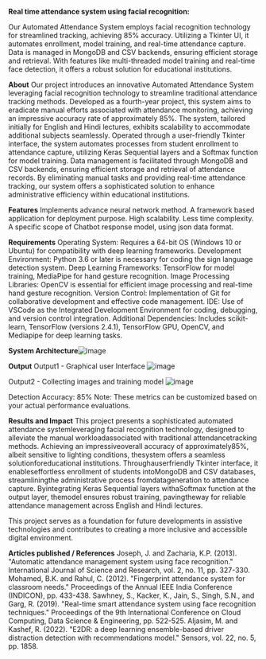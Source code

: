 **Real time attendance system using facial recognition:**

Our Automated Attendance System employs facial recognition technology for streamlined tracking, achieving 85% accuracy. Utilizing a Tkinter UI, it automates enrollment, model training, and real-time attendance capture. Data is managed in MongoDB and CSV backends, ensuring efficient storage and retrieval. With features like multi-threaded model training and real-time face detection, it offers a robust solution for educational institutions.

**About**
Our project introduces an innovative Automated Attendance System leveraging facial recognition technology to streamline traditional attendance tracking methods. Developed as a fourth-year project, this system aims to eradicate manual efforts associated with attendance monitoring, achieving an impressive accuracy rate of approximately 85%. The system, tailored initially for English and Hindi lectures, exhibits scalability to accommodate additional subjects seamlessly. Operated through a user-friendly Tkinter interface, the system automates processes from student enrollment to attendance capture, utilizing Keras Sequential layers and a Softmax function for model training. Data management is facilitated through MongoDB and CSV backends, ensuring efficient storage and retrieval of attendance records. By eliminating manual tasks and providing real-time attendance tracking, our system offers a sophisticated solution to enhance administrative efficiency within educational institutions.

**Features**
Implements advance neural network method.
A framework based application for deployment purpose.
High scalability.
Less time complexity.
A specific scope of Chatbot response model, using json data format.

**Requirements**
Operating System: Requires a 64-bit OS (Windows 10 or Ubuntu) for compatibility with deep learning frameworks.
Development Environment: Python 3.6 or later is necessary for coding the sign language detection system.
Deep Learning Frameworks: TensorFlow for model training, MediaPipe for hand gesture recognition.
Image Processing Libraries: OpenCV is essential for efficient image processing and real-time hand gesture recognition.
Version Control: Implementation of Git for collaborative development and effective code management.
IDE: Use of VSCode as the Integrated Development Environment for coding, debugging, and version control integration.
Additional Dependencies: Includes scikit-learn, TensorFlow (versions 2.4.1), TensorFlow GPU, OpenCV, and Mediapipe for deep learning tasks.

**System Architecture**![image](https://github.com/Naveen3640/facial-recognition/assets/95179990/f07cbd7a-42d9-49ce-a807-733d8d2de310)


**Output**
Output1 - Graphical user Interface
![image](https://github.com/Naveen3640/facial-recognition/assets/95179990/d80c886c-1c81-4c02-9622-2a74b6f57878)


Output2 - Collecting images and training model
![image](https://github.com/Naveen3640/facial-recognition/assets/95179990/3bf73ac1-8a74-42bd-afba-c8b88165b6ef)


Detection Accuracy: 85% Note: These metrics can be customized based on your actual performance evaluations.

**Results and Impact**
This project presents a sophisticated automated attendance systemleveraging facial recognition technology, designed to alleviate the manual workloadassociated with traditional attendancetracking methods. Achieving an impressiveoverall accuracy of approximately85%, albeit sensitive to lighting conditions, thesystem offers a seamless solutionforeducational institutions. Throughauserfriendly Tkinter interface, it enableseffortless enrollment of students intoMongoDB and CSV databases, streamliningthe administrative process fromdatageneration to attendance capture. Byintegrating Keras Sequential layers withaSoftmax function at the output layer, themodel ensures robust training, pavingtheway for reliable attendance management
across English and Hindi lectures.

This project serves as a foundation for future developments in assistive technologies and contributes to creating a more inclusive and accessible digital environment.

**Articles published / References**
Joseph, J. and Zacharia, K.P. (2013). "Automatic attendance management system
using face recognition." International
Journal of Science and Research, vol. 2, no. 11, pp. 327-330. Mohamed, B.K. and Rahul, C. (2012). "Fingerprint attendance system for
classroom needs." Proceedings of the
Annual IEEE India Conference (INDICON), pp. 433-438. Sawhney, S., Kacker, K., Jain, S., Singh, S.N., and Garg, R. (2019). "Real-time smart
attendance system using face recognition
techniques." Proceedings of the 9th
International Conference on Cloud
Computing, Data Science & Engineering, pp. 522-525. Aljasim, M. and Kashef, R. (2022). "E2DR:
a deep learning ensemble-based driver
distraction detection with recommendations
model." Sensors, vol. 22, no. 5, pp. 1858.
